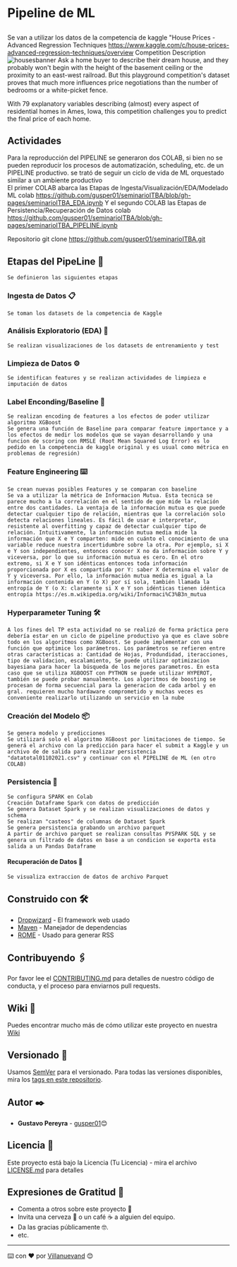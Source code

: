 # Pipeline de ML
## 
Se van a utilizar los datos de la competencia de kaggle "House Prices - Advanced Regression Techniques https://www.kaggle.com/c/house-prices-advanced-regression-techniques/overview
Competition Description
![housesbanner](https://user-images.githubusercontent.com/2281529/134782394-25da2570-550b-4b7a-85fe-219630455631.png)
Ask a home buyer to describe their dream house, and they probably won't begin with the height of the basement ceiling or the proximity to an east-west railroad. But this playground competition's dataset proves that much more influences price negotiations than the number of bedrooms or a white-picket fence.

With 79 explanatory variables describing (almost) every aspect of residential homes in Ames, Iowa, this competition challenges you to predict the final price of each home.

## Actividades
Para la reproducción del PIPELINE se generaron dos COLAB, si bien no se pueden reproducir los procesos de automatización, scheduling, etc. de un PIPELINE productivo. se trató de seguir un ciclo de vida de ML orquestado similar a un ambiente productivo  
El primer COLAB abarca las Etapas de Ingesta/Visualización/EDA/Modelado ML 
colab https://github.com/gusper01/seminarioITBA/blob/gh-pages/seminarioITBA_EDA.ipynb
Y el segundo COLAB las Etapas de Persistencia/Recuperación de Datos
colab https://github.com/gusper01/seminarioITBA/blob/gh-pages/seminarioITBA_PIPELINE.ipynb

Repositorio
git clone https://github.com/gusper01/seminarioITBA.git

## Etapas del PipeLine 🚀
```
Se definieron las siguientes etapas  
```
### Ingesta de Datos 📋
```
Se toman los datasets de la competencia de Kaggle  
```
### Análisis Exploratorio (EDA) 🔧
```
Se realizan visualizaciones de los datasets de entrenamiento y test
```
### Limpieza de Datos ⚙️
```
Se identifican features y se realizan actividades de limpieza e imputación de datos
```
### Label Enconding/Baseline 🔩
```
Se realizan encoding de features a los efectos de poder utilizar algoritmo XGBoost
Se genera una función de Baseline para comparar feature importance y a los efectos de medir los modelos que se vayan desarrollando y una funcion de scoring con RMSLE (Root Mean Squared Log Error) es lo pedido en la competencia de kaggle original y es usual como métrica en problemas de regresión)
```

### Feature Engineering  ⌨️
```
Se crean nuevas posibles Features y se comparan con baseline
Se va a utilizar la métrica de Informacion Mutua. Esta tecnica se parece mucho a la correlación en el sentido de que mide la relación entre dos cantidades. La ventaja de la información mutua es que puede detectar cualquier tipo de relación, mientras que la correlación solo detecta relaciones lineales. Es fácil de usar e interpretar, resistente al overfitting y capaz de detectar cualquier tipo de relación. Intuitivamente, la información mutua media mide la información que X e Y comparten: mide en cuánto el conocimiento de una variable reduce nuestra incertidumbre sobre la otra. Por ejemplo, si X e Y son independientes, entonces conocer X no da información sobre Y y viceversa, por lo que su información mutua es cero. En el otro extremo, si X e Y son idénticas entonces toda información proporcionada por X es compartida por Y: saber X determina el valor de Y y viceversa. Por ello, la información mutua media es igual a la información contenida en Y (o X) por sí sola, también llamada la entropía de Y (o X: claramente si X e Y son idénticas tienen idéntica entropía https://es.m.wikipedia.org/wiki/Informaci%C3%B3n_mutua
```
### Hyperparameter Tuning  🛠️
```
A los fines del TP esta actividad no se realizó de forma práctica pero debería estar en un ciclo de pipeline productivo ya que es clave sobre todo en los algoritmos como XGBoost. Se puede implementar con una función que optimice los parámetros. Los parámetros se refieren entre otras características a: Cantidad de Hojas, Produndidad, iteracciones, tipo de validacion, escalamiento, Se puede utilizar optimizacion bayesiana para hacer la búsqueda de los mejores parametros. En esta caso que se utiliza XGBOOST con PYTHON se puede utilizar HYPEROT, también se puede probar manualmente. Los algoritmos de boosting se procesan de forma secuencial para la generacion de cada arbol y en gral. requieren mucho hardaware comprometido y muchas veces es conveniente realizarlo utilizando un servicio en la nube
```
### Creación del Modelo 📦
```
Se genera modelo y predicciones 
Se utilizará solo el algoritmo XGBoost por limitaciones de tiempo. Se generá el archivo con la predicción para hacer el submit a Kaggle y un archivo de de salida para realizar persistencia "datatotal01102021.csv" y continuar con el PIPELINE de ML (en otro COLAB)
```
### Persistencia 🔩
```
Se configura SPARK en Colab
Creación Dataframe Spark con datos de predicción
Se genera Dataset Spark y se realizan visualizaciones de datos y schema
Se realizan "casteos" de columnas de Dataset Spark
Se genera persistencia grabando un archivo parquet
A partir de archivo parquet se realizan consultas PYSPARK SQL y se genera un filtrado de datos en base a un condicion se exporta esta salida a un Pandas Dataframe
```
#### Recuperación de Datos 🔩
```
Se visualiza extraccion de datos de archivo Parquet
```

## Construido con 🛠️

* [Dropwizard](http://www.dropwizard.io/1.0.2/docs/) - El framework web usado
* [Maven](https://maven.apache.org/) - Manejador de dependencias
* [ROME](https://rometools.github.io/rome/) - Usado para generar RSS

## Contribuyendo 🖇️

Por favor lee el [CONTRIBUTING.md](https://gist.github.com/villanuevand/xxxxxx) para detalles de nuestro código de conducta, y el proceso para enviarnos pull requests.

## Wiki 📖

Puedes encontrar mucho más de cómo utilizar este proyecto en nuestra [Wiki](https://github.com/tu/proyecto/wiki)

## Versionado 📌

Usamos [SemVer](http://semver.org/) para el versionado. Para todas las versiones disponibles, mira los [tags en este repositorio](https://github.com/tu/proyecto/tags).

## Autor ✒️

* **Gustavo Pereyra** - [gusper01](https://github.com/gusper01)😊

## Licencia 📄

Este proyecto está bajo la Licencia (Tu Licencia) - mira el archivo [LICENSE.md](LICENSE.md) para detalles

## Expresiones de Gratitud 🎁

* Comenta a otros sobre este proyecto 📢
* Invita una cerveza 🍺 o un café ☕ a alguien del equipo. 
* Da las gracias públicamente 🤓.
* etc.



---
⌨️ con ❤️ por [Villanuevand](https://github.com/Villanuevand) 😊
